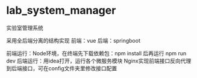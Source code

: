 # lab_system_manager
实验室管理系统

采用全后端分离的结构实现
前端：vue
后端：springboot

前端运行：Node环境，在终端先下载依赖包：npm install 后再运行 npm run dev
后端运行：用idea打开，运行各个微服务模块
Nginx实现前端接口反向代理到后端接口，可在config文件夹里修改接口配置
